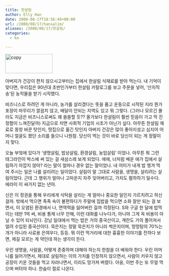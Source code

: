 ```yaml
---
title: 한살림
author: Elly Han
date: 2008-08-17T18:56:49+00:00
url: /2008/08/17/hansalim/
aliases: /2008/08/17/한살림/
categories:
  - ko

---
```

[<img title="copy" height="61" alt="copy" src="https://i1.wp.com/ellyhan.cafe24.com/wp-content/uploads/2008/08/1256580918.gif?resize=150%2C61" width="150" border="0" data-recalc-dims="1" />][1] 

아버지가 건강이 편치 않으시고부터는 집에서 한살림 식재료를 받아 먹는다. 내 기억이 맞다면, 우리집은 90년대 초반인가부터 한살림 카탈로그를 보고 주문을 넣어, ‘산지직송’된 농작물을 받기 시작했다.

비즈니스로 하려던 게 아니라, 농가를 살리겠다는 뜻을 품고 운동으로 시작된 지라 뭔가 포장이 마무리가 깔끔치 않고, 배달이 안되는 지역도 있고 뭐 그렇다. (그러나 모르긴 몰라도 지금은 비즈니스로써도 꽤 쏠쏠할 듯?? 올가보다 한살림이 훨씬 믿음이 가고 막 진정함이 느껴진달까) 지금으로 치면 사회적 기업의 시초가 아닌가 싶다. 아무튼 한살림 재료로 몽창 바꾼 탓인지, 땅집으로 옮긴 탓인지 아버지 건강은 많이 좋아지셨고 심지어 어머니 얼굴도 폈단 소리를 들으니 나원참. 당신이 먹는 것이 바로 당신이 되는 게 정말이지 맞다.

오늘 부엌에 있다가 ‘생명살림, 밥상살림, 환경살림, 농업살림’ 이었나. 아무튼 뭐 그런 태그라인이 박스에 써 있는 걸 새삼스레 보게 되었다. 에에, 너처럼 배운 애가 집에서 살림하기 아깝지 않아? 라는 말이 얼마나 경우 없는 말이었나. 내 어미가 내게 밥 챙겨 먹여 주시는 일은 나를 살리려는 일이었다. 살림이 말 그대로 사람을, 생명을, 살리려는 살림이었다. 근데 그 행위가 얼마나 고마운지 자주 잊어버리고, 가치도 폄하하기 일수다. 에라이 이 싸가지 없는 년아.

신은 이 정권을 통해 우리에게 식탁을 살리는 게 얼마나 중요한 일인지 가르치려고 하신 걸까. 밖에서 먹으면 족족 속이 불편하다가 주말에 집밥을 먹으면 소화 잘만 되는 걸 보면서, 이 오염된 환경에서 나, 면역력을 잃어버린 걸까 걱정된다. S와 구글 한 달에 밥먹이는 데만 1억 써, 비용 통제 너무 안해, 이런 대화를 나누다가, 아니야 그게 꼭 비용이 아닐 수 있어 되뇌인다. 강남 일대에서 먹는 밥은 거의 중국산이고, 계란도 거의 풀어져서 얼려 수입된 중국산이다. 묵은지는 정말 묵은지가 아니라 썩은지이며, 멍멍탕의 70%는 개가 아니라 사료용 은여우다, 등등. 뭐 이런 먹거리에 대한 흉흉한 이야기를 전하다 보면, 제길 모르는 게 약인데 하는 생각이 든다.

우린 생명을, 사람을, 어떻게 존중하며 대해야 하는지 한참을 더 배워야 한다. 우린 어머니를 잃어가면서, 제대로 살림하는 이의 가치를 인정하지 않으면서, 사람이 키우지 않고 공장이 키운 것들을 먹고 자라나면서, 이리도 망가져 버렸다. 아웅, 이번 주는 또 무얼 먹으며 버텨야 하나. 한숨이 절로 나온다.

 [1]: http://www.hansalim.or.kr/